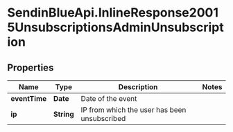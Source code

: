 # SendinBlueApi.InlineResponse20015UnsubscriptionsAdminUnsubscription

## Properties
Name | Type | Description | Notes
------------ | ------------- | ------------- | -------------
**eventTime** | **Date** | Date of the event | 
**ip** | **String** | IP from which the user has been unsubscribed | 


